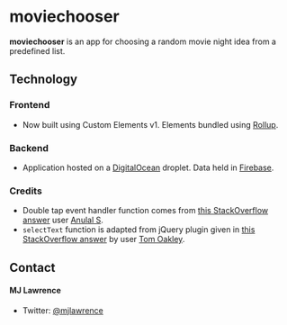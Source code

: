 # moviechooser

**moviechooser** is an app for choosing a random movie night idea from a predefined list.

## Technology

### Frontend

- Now built using Custom Elements v1. Elements bundled using [Rollup](https://rollupjs.org/).

### Backend

- Application hosted on a [DigitalOcean](https://www.digitalocean.com/) droplet. Data held in [Firebase](https://firebase.google.com/).

### Credits

- Double tap event handler function comes from [this StackOverflow answer](http://stackoverflow.com/a/32761323) user [Anulal S](http://stackoverflow.com/users/3951761/anulal-s).
- `selectText` function is adapted from jQuery plugin given in [this StackOverflow answer](http://stackoverflow.com/a/12244703) by user [Tom Oakley](http://stackoverflow.com/users/1125251/tom-oakley).

## Contact

#### MJ Lawrence

- Twitter: [@mjlawrence](https://twitter.com/mjlawrence "mjlawrence on twitter")
